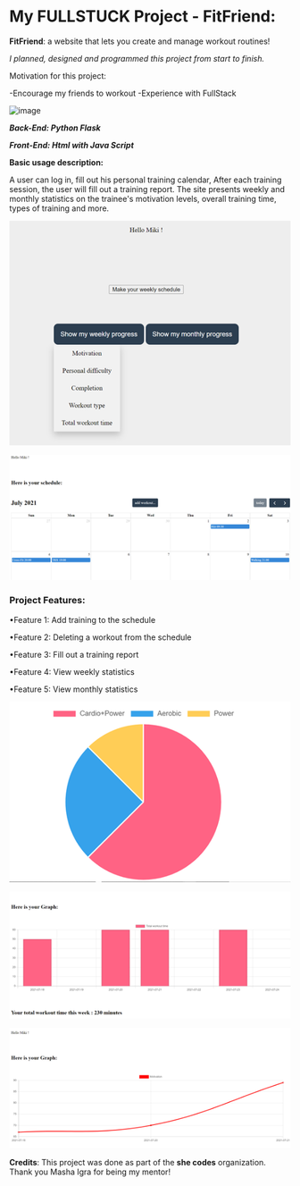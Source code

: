 
# My FULLSTUCK Project - FitFriend:

**FitFriend**: a website that lets you create and manage workout routines!

*I planned, designed and programmed this project from start to finish.*

Motivation for this project: 

-Encourage my friends to workout
-Experience with FullStack

![image](https://user-images.githubusercontent.com/70336936/127315636-6d5e8a08-66bb-463f-a849-114847360201.png)

***Back-End: Python Flask***

***Front-End: Html with Java Script***

**Basic usage description:**

A user can log in, fill out his personal training calendar,
After each training session, the user will fill out a training report.
The site presents weekly and monthly statistics on the trainee's motivation levels, overall training time, types of training and more.

![ScreenShot](SnapShots/main_page.jpg.png)

![ScreenShot](SnapShots/calendar.jpg.png)


### Project Features:

•Feature 1: Add training to the schedule

•Feature 2: Deleting a workout from the schedule

•Feature 3: Fill out a training report

•Feature 4: View weekly statistics

•Feature 5: View monthly statistics


![ScreenShot](SnapShots/types.jpg.png)

![ScreenShot](SnapShots/total_time.jpg.png)

![ScreenShot](SnapShots/motivation.jpg.png)



**Credits**:
This project was done as part of the **she codes** organization.
Thank you Masha Igra for being my mentor!






